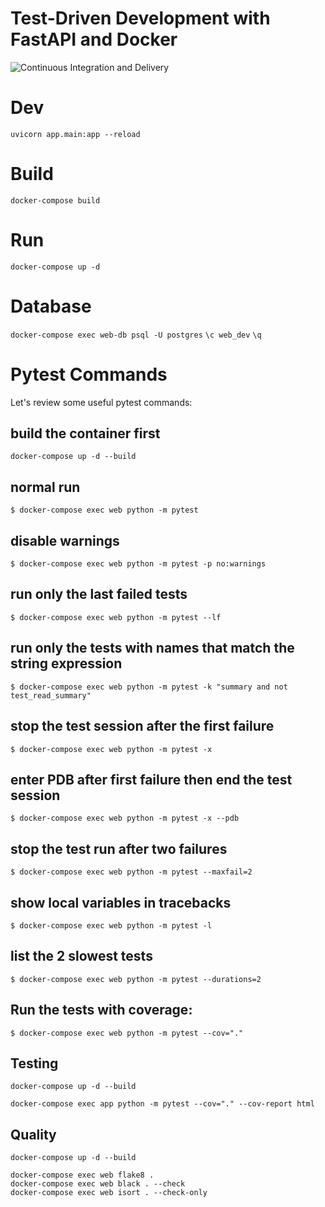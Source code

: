 # Test-Driven Development with FastAPI and Docker

![Continuous Integration and Delivery](https://github.com/zaffer/fastapi-tdd-docker/workflows/Continuous%20Integration%20and%20Delivery/badge.svg?branch=master)


# Dev

`uvicorn app.main:app --reload`


# Build

`docker-compose build`


# Run

`docker-compose up -d`


# Database

`docker-compose exec web-db psql -U postgres`
`\c web_dev`
`\q`


# Pytest Commands
Let's review some useful pytest commands:

## build the container first
`docker-compose up -d --build`


## normal run
`$ docker-compose exec web python -m pytest`

## disable warnings
`$ docker-compose exec web python -m pytest -p no:warnings`

## run only the last failed tests
`$ docker-compose exec web python -m pytest --lf`

## run only the tests with names that match the string expression
`$ docker-compose exec web python -m pytest -k "summary and not test_read_summary"`

## stop the test session after the first failure
```$ docker-compose exec web python -m pytest -x```

## enter PDB after first failure then end the test session
`$ docker-compose exec web python -m pytest -x --pdb`

## stop the test run after two failures
`$ docker-compose exec web python -m pytest --maxfail=2`

## show local variables in tracebacks
`$ docker-compose exec web python -m pytest -l`

## list the 2 slowest tests
`$ docker-compose exec web python -m pytest --durations=2`


## Run the tests with coverage:
`$ docker-compose exec web python -m pytest --cov="."`


## Testing
```
docker-compose up -d --build
```
```
docker-compose exec app python -m pytest --cov="." --cov-report html
```

## Quality
```
docker-compose up -d --build
```
```
docker-compose exec web flake8 .
docker-compose exec web black . --check
docker-compose exec web isort . --check-only
```


